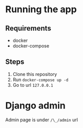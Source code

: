 

# Running the app
## Requirements
- docker
- docker-compose

## Steps
1. Clone this repository
2. Run `docker-compose up -d`
3. Go to url `127.0.0.1`

# Django admin
Admin page is under `/\_/admin` url
